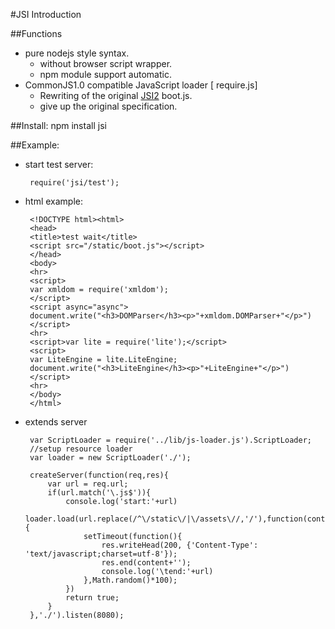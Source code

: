#JSI Introduction

##Functions
 * pure nodejs style syntax.
   * without browser script wrapper.
   * npm module support  automatic.
 * CommonJS1.0 compatible JavaScript loader [ require.js]
   * Rewriting of the original [JSI2](http://www.xidea.org/project/jsi) boot.js.
   * give up the original specification.
   
##Install:
	npm install jsi
	
##Example:
 * start test server:
 
		require('jsi/test');
		
 * html example:
 
		<!DOCTYPE html><html>
		<head>
		<title>test wait</title>
		<script src="/static/boot.js"></script>
		</head>
		<body>
		<hr>
		<script>
		var xmldom = require('xmldom');
		</script>
		<script async="async">
		document.write("<h3>DOMParser</h3><p>"+xmldom.DOMParser+"</p>")
		</script>
		<hr>
		<script>var lite = require('lite');</script>
		<script>
		var LiteEngine = lite.LiteEngine;
		document.write("<h3>LiteEngine</h3><p>"+LiteEngine+"</p>")
		</script>
		<hr>
		</body>
		</html>

 * extends server
 
		var ScriptLoader = require('../lib/js-loader.js').ScriptLoader;
		//setup resource loader
		var loader = new ScriptLoader('./');
		
		createServer(function(req,res){
			var url = req.url;
			if(url.match('\.js$')){
				console.log('start:'+url)
				loader.load(url.replace(/^\/static\/|\/assets\//,'/'),function(content){
					setTimeout(function(){
						res.writeHead(200, {'Content-Type': 'text/javascript;charset=utf-8'});
						res.end(content+'');
						console.log('\tend:'+url)
					},Math.random()*100);
				})
				return true;
			}
		},'./').listen(8080);
